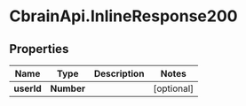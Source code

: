 # CbrainApi.InlineResponse200

## Properties
Name | Type | Description | Notes
------------ | ------------- | ------------- | -------------
**userId** | **Number** |  | [optional] 


